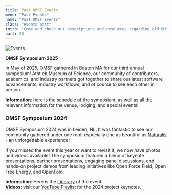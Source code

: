 ```yaml
---
title: Past OMSF Events
menu: "Past Events"
name: "Past OMSF Events"
class: "events past"
intro: "Come and check out descriptions and resources regarding old OMSF events!"
part: 20
---
```


![Events](/images/event.svg)

**OMSF Symposium 2025**

In May of 2025, OMSF gathered in Boston MA for our third annual symposium! Atht eh Museum of Science, our community of contributors, academics, and industry partners got together to share our latest software advancements, industry workflows, and of course to see each other in person. 

**Information**: here is the [schedule](https://omsf.notion.site/OMSF-Symposium-2025-157e6ec9d442801c91e2d8c672ba40a4) of the symposium, as well as all the relevant information for the venue, lodging, and special events!


### OMSF Symposium 2024

OMSF Symposium 2024 was in Leiden, NL. It was fantastic to see our community gathered under one roof, especially one as beautiful as [Naturalis](https://www.naturalis.nl/) - an unforgettable experience!

If you missed the event this year or want to revisit it, we now have photos and videos available! The symposium featured a blend of keynote presentations, partner presentations, engaging panel discussions, and hands-on project demos from leading initiatives like Open Force Field, Open Free Energy, and OpenFold. 

**Information**: Here is the [itinerary](https://omsf.notion.site/OMSF-Symposium-2024-077c73e9d80a4a0ba01fcbafd20885fa?pvs=74) of the event.  
**Videos**: visit our [YouTube Playlist](https://youtu.be/9I6MQulF5CM?si=7m15UimmcNrhbWA4) for the 2024 project keynotes.

